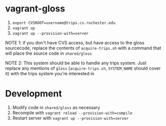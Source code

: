 # vagrant-gloss

1. `export CVSROOT=username@trips.cs.rochester.edu`
2. `vagrant up`
3. `vagrant up --provision-with=server`


NOTE 1: if you don't have CVS access, but have access to the gloss sourcecode, replace the contents of `acquire-trips.sh` with a command that will place the source code in `shared/gloss`

NOTE 2: This system should be able to handle any trips system.  Just replace any mentions of `gloss` (`acquire-trips.sh`, `SYSTEM_NAME` should cover it) with the trips system you're interested in

# Development

1. Modify code in `shared/gloss` as necessary
2. Recompile with `vagrant reload --provision-with=compile`
3. Restart server with `vagrant up --provision-with=server`
